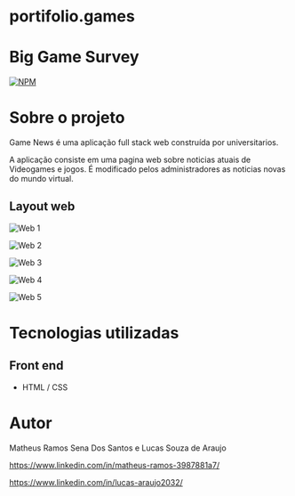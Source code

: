 # portifolio.games
# Big Game Survey 
[![NPM](https://img.shields.io/npm/l/react)](https://github.com/matheussena27/portifolio.games/blob/main/LICENSE) 

# Sobre o projeto

Game News é uma aplicação full stack web construída por universitarios.

A aplicação consiste em uma pagina web sobre noticias atuais de Videogames e jogos. É modificado pelos administradores as noticias novas do mundo virtual.

## Layout web
![Web 1](https://github.com/matheussena27/portifolio.games/blob/main/Assets/Web.PNG)

![Web 2](https://github.com/matheussena27/portifolio.games/blob/main/Assets/Web1.PNG)

![Web 3](https://github.com/matheussena27/portifolio.games/blob/main/Assets/Web2.PNG)

![Web 4](https://github.com/matheussena27/portifolio.games/blob/main/Assets/Web3.PNG)

![Web 5](https://github.com/matheussena27/portifolio.games/blob/main/Assets/Web4.PNG)

# Tecnologias utilizadas
## Front end
- HTML / CSS

# Autor

Matheus Ramos Sena Dos Santos e Lucas Souza de Araujo

https://www.linkedin.com/in/matheus-ramos-3987881a7/

https://www.linkedin.com/in/lucas-araujo2032/
